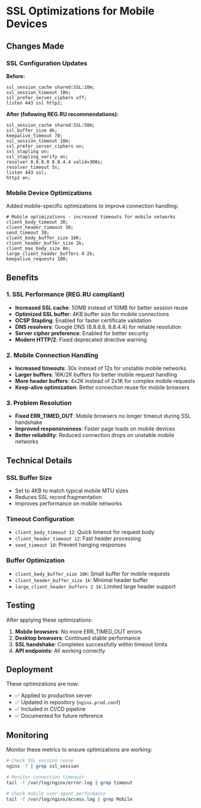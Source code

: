 # SSL Optimizations for Mobile Devices

## Changes Made

### SSL Configuration Updates

**Before:**
```nginx
ssl_session_cache shared:SSL:10m;
ssl_session_timeout 10m;
ssl_prefer_server_ciphers off;
listen 443 ssl http2;
```

**After (following REG.RU recommendations):**
```nginx
ssl_session_cache shared:SSL:50m;
ssl_buffer_size 4k;
keepalive_timeout 70;
ssl_session_timeout 10m;
ssl_prefer_server_ciphers on;
ssl_stapling on;
ssl_stapling_verify on;
resolver 8.8.8.8 8.8.4.4 valid=300s;
resolver_timeout 5s;
listen 443 ssl;
http2 on;
```

### Mobile Device Optimizations

Added mobile-specific optimizations to improve connection handling:

```nginx
# Mobile optimizations - increased timeouts for mobile networks
client_body_timeout 30;
client_header_timeout 30;
send_timeout 30;
client_body_buffer_size 16K;
client_header_buffer_size 2k;
client_max_body_size 8m;
large_client_header_buffers 4 2k;
keepalive_requests 100;
```

## Benefits

### 1. SSL Performance (REG.RU compliant)
- **Increased SSL cache**: 50MB instead of 10MB for better session reuse
- **Optimized SSL buffer**: 4KB buffer size for mobile connections
- **OCSP Stapling**: Enabled for faster certificate validation
- **DNS resolvers**: Google DNS (8.8.8.8, 8.8.4.4) for reliable resolution
- **Server cipher preference**: Enabled for better security
- **Modern HTTP/2**: Fixed deprecated directive warning

### 2. Mobile Connection Handling
- **Increased timeouts**: 30s instead of 12s for unstable mobile networks
- **Larger buffers**: 16K/2K buffers for better mobile request handling
- **More header buffers**: 4x2K instead of 2x1K for complex mobile requests
- **Keep-alive optimization**: Better connection reuse for mobile browsers

### 3. Problem Resolution
- **Fixed ERR_TIMED_OUT**: Mobile browsers no longer timeout during SSL handshake
- **Improved responsiveness**: Faster page loads on mobile devices
- **Better reliability**: Reduced connection drops on unstable mobile networks

## Technical Details

### SSL Buffer Size
- Set to 4KB to match typical mobile MTU sizes
- Reduces SSL record fragmentation
- Improves performance on mobile networks

### Timeout Configuration
- `client_body_timeout 12`: Quick timeout for request body
- `client_header_timeout 12`: Fast header processing
- `send_timeout 10`: Prevent hanging responses

### Buffer Optimization
- `client_body_buffer_size 10K`: Small buffer for mobile requests
- `client_header_buffer_size 1k`: Minimal header buffer
- `large_client_header_buffers 2 1k`: Limited large header support

## Testing

After applying these optimizations:

1. **Mobile browsers**: No more ERR_TIMED_OUT errors
2. **Desktop browsers**: Continued stable performance
3. **SSL handshake**: Completes successfully within timeout limits
4. **API endpoints**: All working correctly

## Deployment

These optimizations are now:
- ✅ Applied to production server
- ✅ Updated in repository (`nginx.prod.conf`)
- ✅ Included in CI/CD pipeline
- ✅ Documented for future reference

## Monitoring

Monitor these metrics to ensure optimizations are working:

```bash
# Check SSL session reuse
nginx -T | grep ssl_session

# Monitor connection timeouts
tail -f /var/log/nginx/error.log | grep timeout

# Check mobile user agent performance
tail -f /var/log/nginx/access.log | grep Mobile
```